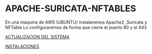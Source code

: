 # APACHE-SURICATA-NFTABLES
En una maquina de AWS (UBUNTU) instalaremos Apache2 ,Suricata y NFTable
Lo configuraremos de forma que cierre el puerto 80 y el 443 


[ACTUALIZACIÓN DEL SISTEMA](ACTUALIZACION.md)

[INSTALACIONES](INSTALACIONES.md)
